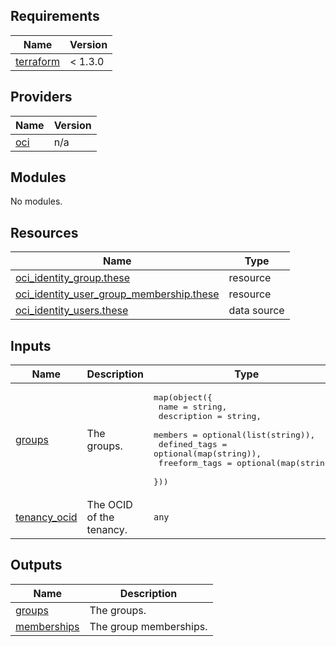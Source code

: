## Requirements

| Name | Version |
|------|---------|
| <a name="requirement_terraform"></a> [terraform](#requirement\_terraform) | < 1.3.0 |

## Providers

| Name | Version |
|------|---------|
| <a name="provider_oci"></a> [oci](#provider\_oci) | n/a |

## Modules

No modules.

## Resources

| Name | Type |
|------|------|
| [oci_identity_group.these](https://registry.terraform.io/providers/oracle/oci/latest/docs/resources/identity_group) | resource |
| [oci_identity_user_group_membership.these](https://registry.terraform.io/providers/oracle/oci/latest/docs/resources/identity_user_group_membership) | resource |
| [oci_identity_users.these](https://registry.terraform.io/providers/oracle/oci/latest/docs/data-sources/identity_users) | data source |

## Inputs

| Name | Description | Type | Default | Required |
|------|-------------|------|---------|:--------:|
| <a name="input_groups"></a> [groups](#input\_groups) | The groups. | <pre>map(object({<br>    name          = string,<br>    description   = string,<br>    members       = optional(list(string)),<br>    defined_tags  = optional(map(string)),<br>    freeform_tags = optional(map(string))<br>  }))</pre> | n/a | yes |
| <a name="input_tenancy_ocid"></a> [tenancy\_ocid](#input\_tenancy\_ocid) | The OCID of the tenancy. | `any` | n/a | yes |

## Outputs

| Name | Description |
|------|-------------|
| <a name="output_groups"></a> [groups](#output\_groups) | The groups. |
| <a name="output_memberships"></a> [memberships](#output\_memberships) | The group memberships. |
